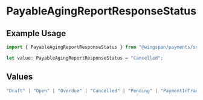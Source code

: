 # PayableAgingReportResponseStatus

## Example Usage

```typescript
import { PayableAgingReportResponseStatus } from "@wingspan/payments/sdk/models/shared";

let value: PayableAgingReportResponseStatus = "Cancelled";
```

## Values

```typescript
"Draft" | "Open" | "Overdue" | "Cancelled" | "Pending" | "PaymentInTransit" | "Paid"
```